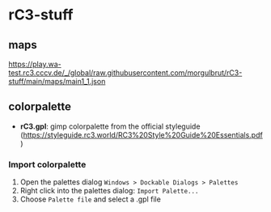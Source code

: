 # rC3-stuff

## maps

https://play.wa-test.rc3.cccv.de/_/global/raw.githubusercontent.com/morgulbrut/rC3-stuff/main/maps/main1_1.json

## colorpalette

* **rC3.gpl**: gimp colorpalette from the official styleguide (https://styleguide.rc3.world/RC3%20Style%20Guide%20Essentials.pdf)

### Import colorpalette

1. Open the palettes dialog `Windows > Dockable Dialogs > Palettes` 
2. Right click into the palettes dialog: `Import Palette...`
3. Choose `Palette file` and select a .gpl file
